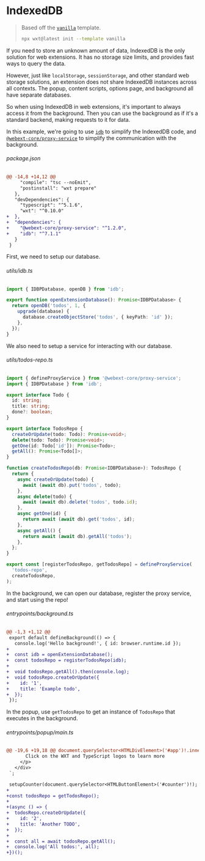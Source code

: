 <!-- Generated by scripts/generate-diffs.ts -->

# IndexedDB

> Based off the [`vanilla`](https://github.com/wxt-dev/wxt/tree/main/templates/vanilla) template.
>
> ```sh
> npx wxt@latest init --template vanilla
> ```

If you need to store an unknown amount of data, IndexedDB is the only solution for web extensions. It has no storage size limits, and provides fast ways to query the data.

However, just like `localStorage`, `sessionStorage`, and other standard web storage solutions, an extension does not share IndexedDB instances across all contexts. The popup, content scripts, options page, and background all have separate databases.

So when using IndexedDB in web extensions, it's important to always access it from the background. Then you can use the background as if it's a standard backend, making requests to it for data.

In this example, we're going to use [`idb`](https://www.npmjs.com/package/idb) to simplify the IndexedDB code, and [`@webext-core/proxy-service`](https://webext-core.aklinker1.io/guide/proxy-service/) to simplify the communication with the background.

###### package.json

```diff
@@ -14,8 +14,12 @@
     "compile": "tsc --noEmit",
     "postinstall": "wxt prepare"
   },
   "devDependencies": {
     "typescript": "^5.1.6",
     "wxt": "^0.10.0"
+  },
+  "dependencies": {
+    "@webext-core/proxy-service": "^1.2.0",
+    "idb": "^7.1.1"
   }
 }
```

First, we need to setup our database.

###### utils/idb.ts

```ts
import { IDBPDatabase, openDB } from 'idb';

export function openExtensionDatabase(): Promise<IDBPDatabase> {
  return openDB('todos', 1, {
    upgrade(database) {
      database.createObjectStore('todos', { keyPath: 'id' });
    },
  });
}
```

We also need to setup a service for interacting with our database.

###### utils/todos-repo.ts

```ts
import { defineProxyService } from '@webext-core/proxy-service';
import { IDBPDatabase } from 'idb';

export interface Todo {
  id: string;
  title: string;
  done?: boolean;
}

export interface TodosRepo {
  createOrUpdate(todo: Todo): Promise<void>;
  delete(todo: Todo): Promise<void>;
  getOne(id: Todo['id']): Promise<Todo>;
  getAll(): Promise<Todo[]>;
}

function createTodosRepo(db: Promise<IDBPDatabase>): TodosRepo {
  return {
    async createOrUpdate(todo) {
      await (await db).put('todos', todo);
    },
    async delete(todo) {
      await (await db).delete('todos', todo.id);
    },
    async getOne(id) {
      return await (await db).get('todos', id);
    },
    async getAll() {
      return await (await db).getAll('todos');
    },
  };
}

export const [registerTodosRepo, getTodosRepo] = defineProxyService(
  'todos-repo',
  createTodosRepo,
);
```

In the background, we can open our database, register the proxy service, and start using the repo!

###### entrypoints/background.ts

```diff
@@ -1,3 +1,12 @@
 export default defineBackground(() => {
   console.log('Hello background!', { id: browser.runtime.id });
+
+  const idb = openExtensionDatabase();
+  const todosRepo = registerTodosRepo(idb);
+
+  void todosRepo.getAll().then(console.log);
+  void todosRepo.createOrUpdate({
+    id: '1',
+    title: 'Example todo',
+  });
 });
```

In the popup, use `getTodosRepo` to get an instance of `TodosRepo` that executes in the background.

###### entrypoints/popup/main.ts

```diff
@@ -19,6 +19,18 @@ document.querySelector<HTMLDivElement>('#app')!.innerHTML = `
       Click on the WXT and TypeScript logos to learn more
     </p>
   </div>
 `;

 setupCounter(document.querySelector<HTMLButtonElement>('#counter')!);
+
+const todosRepo = getTodosRepo();
+
+(async () => {
+  todosRepo.createOrUpdate({
+    id: '2',
+    title: 'Another TODO',
+  });
+
+  const all = await todosRepo.getAll();
+  console.log('All todos:', all);
+})();
```
